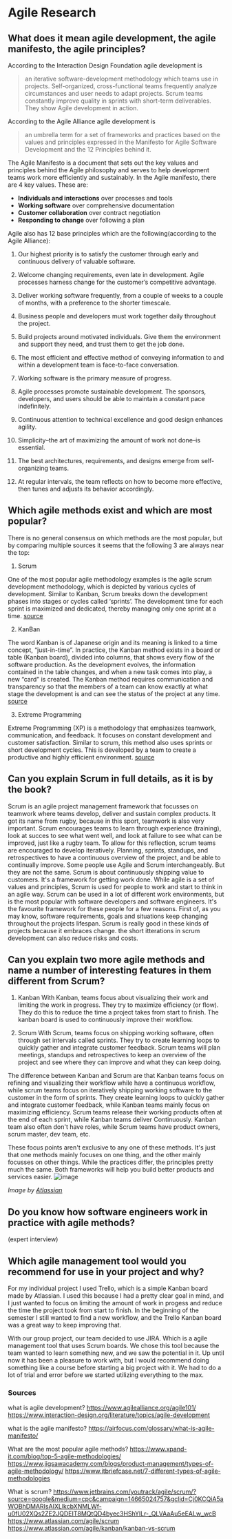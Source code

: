# Agile Research

## What does it mean agile development, the agile manifesto, the agile principles?
According to the Interaction Design Foundation agile development is
> an iterative software-development methodology which teams use in projects. Self-organized, cross-functional teams frequently analyze circumstances and user needs to adapt projects. Scrum teams constantly improve quality in sprints with short-term deliverables. They show Agile development in action.

According to the Agile Alliance agile development is 
> an umbrella term for a set of frameworks and practices based on the values and principles expressed in the Manifesto for Agile Software Development and the 12 Principles behind it.

The Agile Manifesto is a document that sets out the key values and principles behind the Agile philosophy
and serves to help development teams work more efficiently and sustainably.
In the Agile manifesto, there are 4 key values. These are:
- **Individuals and interactions** over processes and tools
- **Working software** over comprehensive documentation
- **Customer collaboration** over contract negotiation
- **Responding to change** over following a plan

Agile also has 12 base principles which are the following(according to the Agile Alliance):
1. Our highest priority is to satisfy the customer through early and continuous delivery of valuable software.

2. Welcome changing requirements, even late in development. Agile processes harness change for the customer’s competitive advantage.

3. Deliver working software frequently, from a couple of weeks to a couple of months, with a preference to the shorter timescale.

4. Business people and developers must work together daily throughout the project.

5. Build projects around motivated individuals. Give them the environment and support they need, and trust them to get the job done.

6. The most efficient and effective method of conveying information to and within a development team is face-to-face conversation.

7. Working software is the primary measure of progress.

8. Agile processes promote sustainable development. The sponsors, developers, and users should be able to maintain a constant pace indefinitely.

9. Continuous attention to technical excellence and good design enhances agility.

10. Simplicity–the art of maximizing the amount of work not done–is essential.

11. The best architectures, requirements, and designs emerge from self-organizing teams.

12. At regular intervals, the team reflects on how to become more effective, then tunes and adjusts its behavior accordingly.


## Which agile methods exist and which are most popular?
There is no general consensus on which methods are the most popular, but by comparing multiple sources it seems that the following 3 are always near the top:
1. Scrum

One of the most popular agile methodology examples is the agile scrum development methodology, which is depicted by various cycles of development. Similar to Kanban, Scrum breaks down the development phases into stages or cycles called ‘sprints’. The development time for each sprint is maximized and dedicated, thereby managing only one sprint at a time. [source](https://www.jigsawacademy.com/blogs/product-management/types-of-agile-methodology/)


2. KanBan

The word Kanban is of Japanese origin and its meaning is linked to a time concept, “just-in-time”. In practice, the Kanban method exists in a board or table (Kanban board), divided into columns, that shows every flow of the software production. As the development evolves, the information contained in the table changes, and when a new task comes into play, a new “card” is created.
The Kanban method requires communication and transparency so that the members of a team can know exactly at what stage the development is and can see the status of the project at any time. [source](https://www.xpand-it.com/blog/top-5-agile-methodologies/)

3. Extreme Programming

Extreme Programming (XP) is a methodology that emphasizes teamwork, communication, and feedback. It focuses on constant development and customer satisfaction. Similar to scrum, this method also uses sprints or short development cycles. This is developed by a team to create a productive and highly efficient environment. [source](https://www.jigsawacademy.com/blogs/product-management/types-of-agile-methodology/)


## Can you explain Scrum in full details, as it is by the book? 
Scrum is an agile project management framework that focusses on teamwork where teams develop, deliver and sustain complex products. It got its name from rugby, because in this sport, teamwork is also very important. Scrum encourages teams to learn through experience (training), look at succes to see what went well, and look at failure to see what can be improved, just like a rugby team. To allow for this reflection, scrum teams are encouraged to develop iteratively. Planning, sprints, standups, and retrospectives to have a continuous overview of the project, and be able to continually improve.
Some people use Agile and Scrum interchangeably. But they are not the same.
Scrum is about continuously shipping value to customers. It's a framework for getting work done. While agile is a set of values and principles,
Scrum is used for people to work and start to think in an agile way. Scrum can be used in a lot of different work environments, but is the most popular with software developers and software engineers. It's the favourite framework for these people for a few reasons. First of, as you may know, software requirements, goals and situations keep changing throughout the projects lifespan. Scrum is really good in these kinds of projects because it embraces change. the short itterations in scrum development can also reduce risks and costs.


## Can you explain two more agile methods and name a number of interesting features in them different from Scrum? 
1. Kanban
With Kanban, teams focus about visualizing their work and limiting the work in progress. They try to maximize efficiency (or flow). They do this to reduce the time a project takes from start to finish. The kanban board is used to continuously improve their workflow. 

2. Scrum
With Scrum, teams focus on shipping working software, often through set intervals called sprints. They try to create learning loops to quickly gather and integrate customer feedback. Scrum teams will plan meetings, standups and retrospectives to keep an overview of the project and see where they can improve and what they can keep doing. 


The difference between Kanban and Scrum are that Kanban teams focus on refining and visualizing their workflow while have a continuous workflow, while scrum teams focus on iteratively shipping working software to the customer in the form of sprints. They create learning loops to quickly gather and integrate customer feedback, while Kanban teams mainly focus on maximizing efficiency. Scrum teams release their working products often at the end of each sprint, while Kanban teams deliver Continuously. Kanban team also often don't have roles, while Scrum teams have product owners, scrum master, dev team, etc. 

These focus points aren't exclusive to any one of these methods. It's just that one methods mainly focuses on one thing, and the other mainly focusses on other things. While the practices differ, the principles pretty much the same. Both frameworks will help you build better products and services easier.
![image](https://user-images.githubusercontent.com/77112006/148196729-608abd4b-e57c-4bcd-a9b3-81206c4c93bc.png)

_Image by [Atlassian](https://www.atlassian.com/agile/kanban/kanban-vs-scrum)_

## Do you know how software engineers work in practice with agile methods?
(expert interview)

## Which agile management tool would you recommend for use in your project and why?   
For my individual project I used Trello, which is a simple Kanban board made by Atlassian. I used this because I had a pretty clear goal in mind, and I just wanted to focus on limiting the amount of work in progess and reduce the time the project took from start to finish. In the beginning of the semester I still wanted to find a new workflow, and the Trello Kanban board was a great way to keep improving that.

With our group project, our team decided to use JIRA. Which is a agile management tool that uses Scrum boards. We chose this tool because the team wanted to learn something new, and we saw the potential in it. Up until now it has been a pleasure to work with, but I would recommend doing something like a course before starting a big project with it. We had to do a lot of trial and error before we started utilizing everything to the max. 


### Sources

what is agile development?
https://www.agilealliance.org/agile101/
https://www.interaction-design.org/literature/topics/agile-development

what is the agile manifesto?
https://airfocus.com/glossary/what-is-agile-manifesto/

What are the most popular agile methods?
https://www.xpand-it.com/blog/top-5-agile-methodologies/
https://www.jigsawacademy.com/blogs/product-management/types-of-agile-methodology/
https://www.itbriefcase.net/7-different-types-of-agile-methodologies

What is scrum?
https://www.jetbrains.com/youtrack/agile/scrum/?source=google&medium=cpc&campaign=14665024757&gclid=Cj0KCQiA5aWOBhDMARIsAIXLlkcbXNMLWf-u0fU02XQs2ZE2JQDEIT8MQtQD4byec3HShYlLr-_QLVAaAu5eEALw_wcB
https://www.atlassian.com/agile/scrum
https://www.atlassian.com/agile/kanban/kanban-vs-scrum
